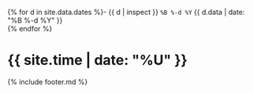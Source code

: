 {% for d in site.data.dates %}- {{ d | inspect }} `%B %-d %Y` {{ d.data | date: "%B %-d %Y" }}  
{% endfor %}

# {{ site.time | date: "%U" }}

{% include footer.md %}
